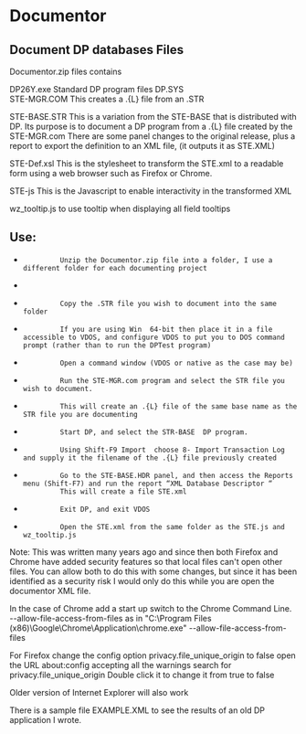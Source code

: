 # Documentor
Document DP databases
Files
-----
Documentor.zip files
contains

DP26Y.exe	Standard DP program files
DP.SYS	
STE-MGR.COM	This creates a .{L} file from an .STR

STE-BASE.STR	This is a variation from the STE-BASE that is distributed with DP. Its purpose is to 
document a DP program from a .{L} file created by the STE-MGR.com  There are some panel changes 
to the original release, plus a report to export the definition to an XML file, (it outputs it as STE.XML)

STE-Def.xsl	This is the stylesheet to transform the STE.xml to a readable form using a web browser 
such as Firefox or Chrome. 

STE-js	This is the Javascript to enable interactivity in the transformed XML

wz_tooltip.js to use tooltip when displaying all field  tooltips

Use:
---
-              Unzip the Documentor.zip file into a folder, I use a different folder for each documenting project
-              
-              Copy the .STR file you wish to document into the same folder

-              If you are using Win  64-bit then place it in a file accessible to VDOS, and configure VDOS to put you to DOS command prompt (rather than to run the DPTest program)

-              Open a command window (VDOS or native as the case may be)

-              Run the STE-MGR.com program and select the STR file you wish to document.

-              This will create an .{L} file of the same base name as the STR file you are documenting

-              Start DP, and select the STR-BASE  DP program.

-              Using Shift-F9 Import  choose 8- Import Transaction Log and supply it the filename of the .{L} file previously created

-              Go to the STE-BASE.HDR panel, and then access the Reports menu (Shift-F7) and run the report “XML Database Descriptor “
               This will create a file STE.xml 

-              Exit DP, and exit VDOS

-              Open the STE.xml from the same folder as the STE.js and wz_tooltip.js 

Note:
This was written many years ago and since then both Firefox and Chrome have added security features so that local files can't open other 
files. You can allow both to do this with some changes, but since it has been identified as a security risk I would only do this while you
are open the documentor XML file.

In the case of Chrome add a start up switch to the Chrome Command Line. --allow-file-access-from-files
as in  "C:\Program Files (x86)\Google\Chrome\Application\chrome.exe" --allow-file-access-from-files

For Firefox change the config option privacy.file_unique_origin to false
open the URL about:config accepting all the warnings
search for privacy.file_unique_origin
Double click it to change it from true to false

Older version of Internet Explorer will also work

There is a sample file EXAMPLE.XML to see the results of an old DP application I wrote.

